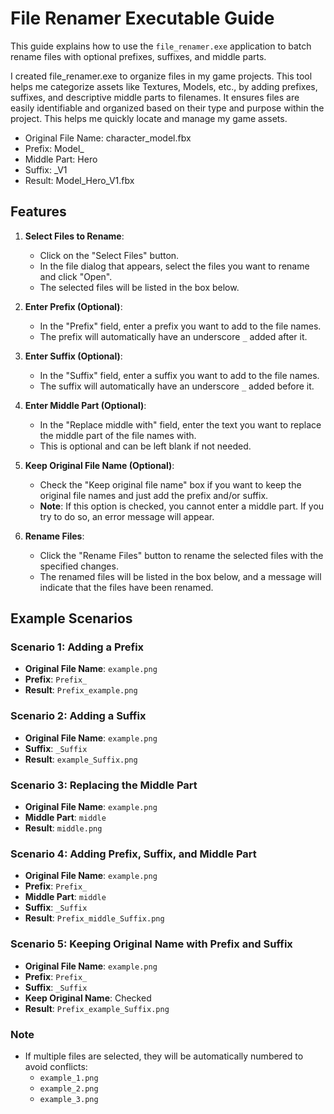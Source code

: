 # File Renamer Executable Guide

This guide explains how to use the `file_renamer.exe` application to batch rename files with optional prefixes, suffixes, and middle parts.

I created file_renamer.exe to organize files in my game projects. This tool helps me categorize assets like Textures, Models, etc., by adding prefixes, suffixes, and descriptive middle parts to filenames. It ensures files are easily identifiable and organized based on their type and purpose within the project.
This helps me quickly locate and manage my game assets.

- Original File Name: character_model.fbx
- Prefix: Model_
- Middle Part: Hero
- Suffix: _V1
- Result: Model_Hero_V1.fbx


## Features
1. **Select Files to Rename**:
   - Click on the "Select Files" button.
   - In the file dialog that appears, select the files you want to rename and click "Open".
   - The selected files will be listed in the box below.

2. **Enter Prefix (Optional)**:
   - In the "Prefix" field, enter a prefix you want to add to the file names.
   - The prefix will automatically have an underscore `_` added after it.

3. **Enter Suffix (Optional)**:
   - In the "Suffix" field, enter a suffix you want to add to the file names.
   - The suffix will automatically have an underscore `_` added before it.

4. **Enter Middle Part (Optional)**:
   - In the "Replace middle with" field, enter the text you want to replace the middle part of the file names with.
   - This is optional and can be left blank if not needed.

5. **Keep Original File Name (Optional)**:
   - Check the "Keep original file name" box if you want to keep the original file names and just add the prefix and/or suffix.
   - **Note**: If this option is checked, you cannot enter a middle part. If you try to do so, an error message will appear.

6. **Rename Files**:
   - Click the "Rename Files" button to rename the selected files with the specified changes.
   - The renamed files will be listed in the box below, and a message will indicate that the files have been renamed.

## Example Scenarios

### Scenario 1: Adding a Prefix

- **Original File Name**: `example.png`
- **Prefix**: `Prefix_`
- **Result**: `Prefix_example.png`

### Scenario 2: Adding a Suffix

- **Original File Name**: `example.png`
- **Suffix**: `_Suffix`
- **Result**: `example_Suffix.png`

### Scenario 3: Replacing the Middle Part

- **Original File Name**: `example.png`
- **Middle Part**: `middle`
- **Result**: `middle.png`

### Scenario 4: Adding Prefix, Suffix, and Middle Part

- **Original File Name**: `example.png`
- **Prefix**: `Prefix_`
- **Middle Part**: `middle`
- **Suffix**: `_Suffix`
- **Result**: `Prefix_middle_Suffix.png`

### Scenario 5: Keeping Original Name with Prefix and Suffix

- **Original File Name**: `example.png`
- **Prefix**: `Prefix_`
- **Suffix**: `_Suffix`
- **Keep Original Name**: Checked
- **Result**: `Prefix_example_Suffix.png`

### Note

- If multiple files are selected, they will be automatically numbered to avoid conflicts:
  - `example_1.png`
  - `example_2.png`
  - `example_3.png`

